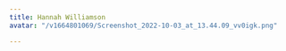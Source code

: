 ```yaml
---
title: Hannah Williamson
avatar: "/v1664801069/Screenshot_2022-10-03_at_13.44.09_vv0igk.png"

---
```

